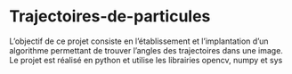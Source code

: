 # Trajectoires-de-particules
 L’objectif de ce projet consiste en l’établissement et l’implantation d’un algorithme permettant de trouver l’angles des trajectoires dans une image. 
 Le projet est réalisé en python et utilise les librairies opencv, numpy et sys
